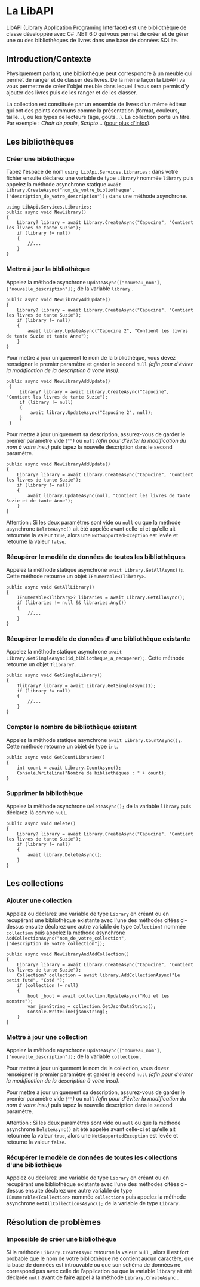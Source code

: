 ﻿
# La LibAPI

LibAPI (Library Application Programing Interface) est une bibliothèque de classe développée avec C# .NET 6.0 qui vous permet de créer et de gérer une ou des bibliothèques de livres dans une base de données SQLite.

## Introduction/Contexte

Physiquement parlant, une bibliothèque peut correspondre à un meuble qui permet de ranger et de classer des livres. De la même façon la LibAPI va vous permettre de créer l'objet meuble dans lequel il vous sera permis d'y ajouter des livres puis de les ranger et de les classer.

La collection est constituée par un ensemble de livres d’un même éditeur qui ont des points communs comme la présentation (format, couleurs, taille…), ou les types de lecteurs (âge, goûts…).  La collection porte un titre. Par exemple : _Chair de poule_, _Scripto_... ([pour plus d'infos](http://moncdivirtuel.free.fr/recherche_documentaire/cles_du_livre/cles_du_livre.html)).

## Les bibliothèques 

### Créer une bibliothèque

Tapez l'espace de nom  `using LibApi.Services.Libraries;`  dans votre fichier ensuite déclarez une variable de type  `Library?`  nommée  `library`  puis appelez la méthode asynchrone statique  `await Library.CreateAsync("nom_de_votre_bibliotheque", ["description_de_votre_description"]);`  dans une méthode asynchrone.

    using LibApi.Services.Libraries;
    public async void NewLibrary()
    {
        Library? library = await Library.CreateAsync("Capucine", "Contient les livres de tante Suzie");
        if (library != null)
        {
            //...
        }
    }


### Mettre à jour la bibliothèque

Appelez la méthode asynchrone  `UpdateAsync(["nouveau_nom"], ["nouvelle_description"]);`  de la variable  `library`  .

    public async void NewLibraryAddUpdate()
    {
        Library? library = await Library.CreateAsync("Capucine", "Contient les livres de tante Suzie");
        if (library != null)
        {
            await library.UpdateAsync("Capucine 2", "Contient les livres de tante Suzie et tante Anne");
        }
    }

Pour mettre à jour uniquement le nom de la bibliothèque, vous devez renseigner le premier paramètre et garder le second  `null`  _(afin pour d'éviter la modification de la description à votre insu)_.

    public async void NewLibraryAddUpdate()
     {
         Library? library = await Library.CreateAsync("Capucine", "Contient les livres de tante Suzie");
         if (library != null)
         {
             await library.UpdateAsync("Capucine 2", null);
         }
     }

Pour mettre à jour uniquement sa description, assurez-vous de garder le premier paramètre vide  _(`""`)_  ou  `null`  _(afin pour d'éviter la modification du nom à votre insu)_  puis tapez la nouvelle description dans le second paramètre.

    public async void NewLibraryAddUpdate()
    {
        Library? library = await Library.CreateAsync("Capucine", "Contient les livres de tante Suzie");
        if (library != null)
        {
            await library.UpdateAsync(null, "Contient les livres de tante Suzie et de tante Anne");
        }
    }

Attention : Si les deux paramètres sont vide ou  `null`  ou que la méthode asynchrone  `DeleteAsync()`  ait été appelée avant celle-ci et qu'elle ait retournée la valeur  `true`, alors une  `NotSupportedException`  est levée et retourne la valeur  `false`.

### Récupérer le modèle de données de toutes les bibliothèques

Appelez la méthode statique asynchrone  `await Library.GetAllAsync();`.
Cette méthode retourne  un objet `IEnumerable<Tlibrary>`.

    public async void GetAllLibrary()
    {
        IEnumerable<Tlibrary>? libraries = await Library.GetAllAsync();
        if (libraries != null && libraries.Any())
        {
            //...
        }
    }

### Récupérer le modèle de données d'une bibliothèque existante

Appelez la méthode statique asynchrone  `await Library.GetSingleAsync(id_bibliotheque_a_recuperer);`.
Cette méthode retourne un objet `Tlibrary?`.

    public async void GetSingleLibrary()
    {
        Tlibrary? library = await Library.GetSingleAsync(1);
        if (library != null)
        {
            //...
        }
    }

### Compter le nombre de bibliothèque existant

Appelez la méthode statique asynchrone  `await Library.CountAsync();`.
Cette méthode retourne un objet de type `int`.

    public async void GetCountLibraries()
    {
        int count = await Library.CountAsync();
        Console.WriteLine("Nombre de bibliothèques : " + count);
    }

### Supprimer la bibliothèque

Appelez la méthode asynchrone  `DeleteAsync();`  de la variable  `library`  puis déclarez-là comme  `null`.

    public async void Delete()
    {
        Library? library = await Library.CreateAsync("Capucine", "Contient les livres de tante Suzie");
        if (library != null)
        {
            await library.DeleteAsync();
        }
    }

## Les collections

### Ajouter une collection

Appelez ou déclarez une variable de type `Library` en créant ou en récupérant une bibliothèque existante avec l'une des méthodes citées ci-dessus ensuite déclarez une autre variable de type `Collection?` nommée `collection` puis appelez la méthode asynchrone  `AddCollectionAsync("nom_de_votre_collection", ["description_de_votre_collection"]);` 

    public async void NewLibraryAndAddCollection()
    {
        Library? library = await Library.CreateAsync("Capucine", "Contient les livres de tante Suzie");
        Collection? collection = await library.AddCollectionAsync("Le petit futé", "Coté ");
        if (collection != null)
        {
            bool _bool = await collection.UpdateAsync("Moi et les monstre");
            var jsonString = collection.GetJsonDataString();
            Console.WriteLine(jsonString);
        }
    }

### Mettre à jour une collection

Appelez la méthode asynchrone  `UpdateAsync(["nouveau_nom"], ["nouvelle_description"]);`  de la variable  `collection`  .

Pour mettre à jour uniquement le nom de la collection, vous devez renseigner le premier paramètre et garder le second  `null`  _(afin pour d'éviter la modification de la description à votre insu)_.

Pour mettre à jour uniquement sa description, assurez-vous de garder le premier paramètre vide  _(`""`)_  ou  `null`  _(afin pour d'éviter la modification du nom à votre insu)_  puis tapez la nouvelle description dans le second paramètre.

Attention : Si les deux paramètres sont vide ou  `null`  ou que la méthode asynchrone  `DeleteAsync()`  ait été appelée avant celle-ci et qu'elle ait retournée la valeur  `true`, alors une  `NotSupportedException`  est levée et retourne la valeur  `false`.

### Récupérer le modèle de données de toutes les collections d'une bibliothèque

Appelez ou déclarez une variable de type `Library` en créant ou en récupérant une bibliothèque existante avec l'une des méthodes citées ci-dessus ensuite déclarez une autre variable de type `IEnumerable<Tcollection>` nommée `collections` puis appelez la méthode asynchrone  `GetAllCollectionsAsync();` de la variable de type `Library`.

## Résolution de problèmes 

### Impossible de créer une bibliothèque

Si la méthode `Library.CreateAsync` retourne la valeur  `null`  , alors il est fort probable que le nom de votre bibliothèque ne contient aucun caractère, que la base de données est introuvable ou que son schéma de données ne correspond pas avec celle de l’application ou que la variable  `library`  ait été déclarée  `null`  avant de faire appel à la méthode  `Library.CreateAsync`  .